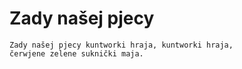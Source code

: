 # Zady našej pjecy

```
Zady našej pjecy kuntworki hraja, kuntworki hraja,
čerwjene zelene suknički maja.
```

